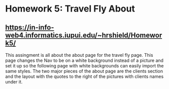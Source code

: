 # Homework 5: Travel Fly About

## https://in-info-web4.informatics.iupui.edu/~hrshield/Homework5/

This assingment is all about the about page for the travel fly page. This page changes the Nav to be on a white background instead of a picture and set it up so the following page with white backgrounds can easily import the same styles. The two major pieces of the about page are the clients section and the layout with the quotes to the right of the pictures with clients names under it.
